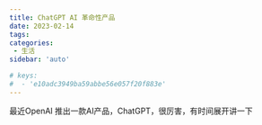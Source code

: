 ```yaml
---
title: ChatGPT AI 革命性产品
date: 2023-02-14
tags:
categories: 
 - 生活
sidebar: 'auto'

# keys:
#  - 'e10adc3949ba59abbe56e057f20f883e'
---
```


最近OpenAI 推出一款AI产品，ChatGPT，很厉害，有时间展开讲一下